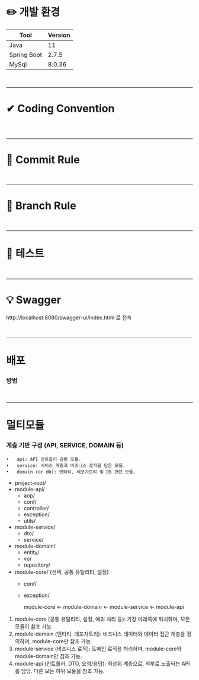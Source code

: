 # ✏️ 개발 환경 

| Tool        | Version               |
|-------------|-----------------------|
| Java        | 11                    |
| Spring Boot | 2.7.5                 |
| MySql       | 8.0.36                |

<br />

---

# ✔ Coding Convention

```

```

<br />

---

# 🙏 Commit Rule

<br />

---

# 📜 Branch Rule

<br />

---

# 🧪 테스트

<br />

---

# 💡 Swagger

http://localhost:8080/swagger-ui/index.html 로 접속

<br />

---

# 배포

### 방법

<br />

---

# 멀티모듈
### 계층 기반 구성 (API, SERVICE, DOMAIN 등)
	•	api: API 컨트롤러 관련 모듈.
	•	service: 서비스 계층과 비즈니스 로직을 담은 모듈.
	•	domain (or db): 엔티티, 레포지토리 및 DB 관련 모듈.

- project-root/
- module-api/
    - aop/
    - conf/ 
    - controller/
    - exception/
    - utils/
- module-service/
    - dto/
    - service/
- module-domain/
    - entity/
    - vo/
    - repository/
- module-core/ (선택, 공통 유틸리티, 설정)
    - conf/
    - exception/


      module-core <- module-domain <- module-service <- module-api
      		
1. module-core (공통 유틸리티, 설정, 예외 처리 등): 가장 아래쪽에 위치하며, 모든 모듈이 참조 가능.
2.	module-domain (엔티티, 레포지토리):
비즈니스 데이터와 데이터 접근 계층을 정의하며, module-core만 참조 가능.
3.	module-service (비즈니스 로직):
            도메인 로직을 처리하며, module-core와 module-domain만 참조 가능.
4.	module-api (컨트롤러, DTO, 요청/응답):
            최상위 계층으로, 외부로 노출되는 API를 담당. 다른 모든 하위 모듈을 참조 가능.
